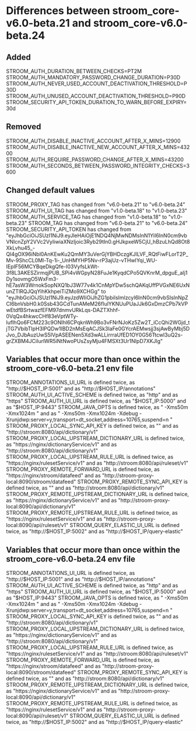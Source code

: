 # Differences between stroom_core-v6.0-beta.21 and stroom_core-v6.0-beta.24

## Added

STROOM_AUTH_DURATION_BETWEEN_CHECKS=PT2M
STROOM_AUTH_MANDATORY_PASSWORD_CHANGE_DURATION=P30D
STROOM_AUTH_NEVER_USED_ACCOUNT_DEACTIVATION_THRESHOLD=P30D
STROOM_AUTH_UNUSED_ACCOUNT_DEACTIVATION_THRESHOLD=P90D
STROOM_SECURITY_API_TOKEN_DURATION_TO_WARN_BEFORE_EXPIRY=30d

## Removed

STROOM_AUTH_DISABLE_INACTIVE_ACCOUNT_AFTER_X_MINS=12900
STROOM_AUTH_DISABLE_INACTIVE_NEW_ACCOUNT_AFTER_X_MINS=43200
STROOM_AUTH_REQUIRE_PASSWORD_CHANGE_AFTER_X_MINS=43200
STROOM_AUTH_SECONDS_BETWEEN_PASSWORD_INTEGRITY_CHECKS=3600

## Changed default values

STROOM_PROXY_TAG has changed from "v6.0-beta.21" to "v6.0-beta.24"
STROOM_AUTH_UI_TAG has changed from "v1.0-beta.18" to "v1.0-beta.23"
STROOM_AUTH_SERVICE_TAG has changed from "v1.0-beta.18" to "v1.0-beta.23"
STROOM_TAG has changed from "v6.0-beta.21" to "v6.0-beta.24"
STROOM_SECURITY_API_TOKEN has changed from "eyJhbGciOiJSUzI1NiJ9.eyJleHAiOjE1NDQ4NjMwNDMsInN1YiI6InN0cm9vbVNlcnZpY2VVc2VyIiwiaXNzIjoic3Ryb29tIn0.gHJkpxeW5CjU_hBzuLhQd8Ot8XkLvhu45_-Ql4gOX96iNbl0AnKEwKu2QmMY3uVerGjYBHDczgKJlLVF_RQtFiwFLorT2P_Mv-9ShcCL0Ml-Tq-1i-_UnHMYHP5Nv-rP3ajUz-vTHwIYqi_WU-IEpIF56MCYBqeDkgQfe-I03VyfsLkWt-3f8L3AKESZirmqjPUB_SPi4vWGpyN28FuJe1KyqdCPo5QVKnrM_dpguE_aIj1Dy1sovmgO5WxFm3-hE7asW3WrnokSopNXQ1bJ3W77v4k1CnMpYDw5schQAKqUffPVGxNE6UxNunZTlRQJQqYihKkhpeiTiZMo9XCHGg" to "eyJhbGciOiJSUzI1NiJ9.eyJzdWIiOiJhZG1pbiIsImlzcyI6InN0cm9vbSIsInNpZCI6bnVsbH0.k0Ssb43GCdTunAMeM26fIulYKNUuPUaJJk6GxDmzCPb7kVPwEtdfBSrtwazfEFM97dnmvURkLqs-DAZTXhhf-0VqQx4hkwcCHf83eVptWTy-lufIhQo6FCM223c9ONIhl6CPqknWh9Bo3vFNrNJoKz5Zw2T_iCcQhi2WGjd_tjTG7VbibTIpH3lPQDw1IBD2nMsEqACJSk3IaFe0GYcrAEMwsjj3sjAwByMbj5DJvo_DJbAuzUwS5IVpASEENen5Xd3wALLirrraUfED1OY0G56Ttcwl3uQ2s-grZXBM4JCiIurlWR5iNtNwoPUsZsyMju4FMSXt3Ur1NIpD7XKJlg"

## Variables that occur more than once within the stroom_core-v6.0-beta.21 env file

STROOM_ANNOTATIONS_UI_URL is defined twice, as "http://$HOST_IP:5001" and as "http://$HOST_IP/annotations"
STROOM_AUTH_UI_ACTIVE_SCHEME is defined twice, as "http" and as "https"
STROOM_AUTH_UI_URL is defined twice, as "$HOST_IP:5000" and as "$HOST_IP:9443"
STROOM_JAVA_OPTS is defined twice, as " -Xms50m -Xmx1024m " and as " -Xms50m -Xmx1024m -Xdebug -Xrunjdwp:server=y,transport=dt_socket,address=10765,suspend=n "
STROOM_PROXY_LOCAL_SYNC_API_KEY is defined twice, as "" and as "http://stroom:8080/api/dictionary/v1"
STROOM_PROXY_LOCAL_UPSTREAM_DICTIONARY_URL is defined twice, as "https://nginx/dictionaryService/v1" and as "http://stroom:8080/api/dictionary/v1"
STROOM_PROXY_LOCAL_UPSTREAM_RULE_URL is defined twice, as "https://nginx/rulesetService/v1" and as "http://stroom:8080/api/ruleset/v1"
STROOM_PROXY_REMOTE_FORWARD_URL is defined twice, as "https://nginx/stroom/datafeed" and as "http://stroom-proxy-local:8090/stroom/datafeed"
STROOM_PROXY_REMOTE_SYNC_API_KEY is defined twice, as "" and as "http://stroom:8080/api/dictionary/v1"
STROOM_PROXY_REMOTE_UPSTREAM_DICTIONARY_URL is defined twice, as "https://nginx/dictionaryService/v1" and as "http://stroom-proxy-local:8090/api/dictionary/v1"
STROOM_PROXY_REMOTE_UPSTREAM_RULE_URL is defined twice, as "https://nginx/rulesetService/v1" and as "http://stroom-proxy-local:8090/api/ruleset/v1"
STROOM_QUERY_ELASTIC_UI_URL is defined twice, as "http://$HOST_IP:5002" and as "http://$HOST_IP/query-elastic"

## Variables that occur more than once within the stroom_core-v6.0-beta.24 env file

STROOM_ANNOTATIONS_UI_URL is defined twice, as "http://$HOST_IP:5001" and as "http://$HOST_IP/annotations"
STROOM_AUTH_UI_ACTIVE_SCHEME is defined twice, as "http" and as "https"
STROOM_AUTH_UI_URL is defined twice, as "$HOST_IP:5000" and as "$HOST_IP:9443"
STROOM_JAVA_OPTS is defined twice, as " -Xms50m -Xmx1024m " and as " -Xms50m -Xmx1024m -Xdebug -Xrunjdwp:server=y,transport=dt_socket,address=10765,suspend=n "
STROOM_PROXY_LOCAL_SYNC_API_KEY is defined twice, as "" and as "http://stroom:8080/api/dictionary/v1"
STROOM_PROXY_LOCAL_UPSTREAM_DICTIONARY_URL is defined twice, as "https://nginx/dictionaryService/v1" and as "http://stroom:8080/api/dictionary/v1"
STROOM_PROXY_LOCAL_UPSTREAM_RULE_URL is defined twice, as "https://nginx/rulesetService/v1" and as "http://stroom:8080/api/ruleset/v1"
STROOM_PROXY_REMOTE_FORWARD_URL is defined twice, as "https://nginx/stroom/datafeed" and as "http://stroom-proxy-local:8090/stroom/datafeed"
STROOM_PROXY_REMOTE_SYNC_API_KEY is defined twice, as "" and as "http://stroom:8080/api/dictionary/v1"
STROOM_PROXY_REMOTE_UPSTREAM_DICTIONARY_URL is defined twice, as "https://nginx/dictionaryService/v1" and as "http://stroom-proxy-local:8090/api/dictionary/v1"
STROOM_PROXY_REMOTE_UPSTREAM_RULE_URL is defined twice, as "https://nginx/rulesetService/v1" and as "http://stroom-proxy-local:8090/api/ruleset/v1"
STROOM_QUERY_ELASTIC_UI_URL is defined twice, as "http://$HOST_IP:5002" and as "http://$HOST_IP/query-elastic"
